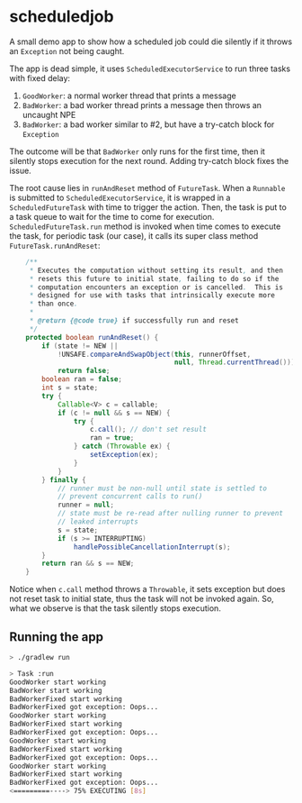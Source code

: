 # scheduledjob
A small demo app to show how a scheduled job could die silently if it throws an `Exception` not being caught.

The app is dead simple, it uses `ScheduledExecutorService` to run three tasks with fixed delay:

   1. `GoodWorker`: a normal worker thread that prints a message
   2. `BadWorker`: a bad worker thread prints a message then throws an uncaught NPE
   3. `BadWorker`: a bad worker similar to #2, but have a try-catch block for `Exception`

The outcome will be that `BadWorker` only runs for the first time, then it silently stops execution for the next round. Adding try-catch block fixes the issue.

The root cause lies in `runAndReset` method of `FutureTask`. When a `Runnable` is submitted to `ScheduledExecutorService`, it is wrapped in a `ScheduledFutureTask` with time to trigger the action. Then, the task is put to a task queue to wait for the time to come for execution. `ScheduledFutureTask.run` method is invoked when time comes to execute the task, for periodic task (our case), it calls its super class method `FutureTask.runAndReset`:

```java
    /**
     * Executes the computation without setting its result, and then
     * resets this future to initial state, failing to do so if the
     * computation encounters an exception or is cancelled.  This is
     * designed for use with tasks that intrinsically execute more
     * than once.
     *
     * @return {@code true} if successfully run and reset
     */
    protected boolean runAndReset() {
        if (state != NEW ||
            !UNSAFE.compareAndSwapObject(this, runnerOffset,
                                         null, Thread.currentThread()))
            return false;
        boolean ran = false;
        int s = state;
        try {
            Callable<V> c = callable;
            if (c != null && s == NEW) {
                try {
                    c.call(); // don't set result
                    ran = true;
                } catch (Throwable ex) {
                    setException(ex);
                }
            }
        } finally {
            // runner must be non-null until state is settled to
            // prevent concurrent calls to run()
            runner = null;
            // state must be re-read after nulling runner to prevent
            // leaked interrupts
            s = state;
            if (s >= INTERRUPTING)
                handlePossibleCancellationInterrupt(s);
        }
        return ran && s == NEW;
    }
``` 

Notice when `c.call` method throws a `Throwable`, it sets exception but does not reset task to initial state, thus the task will not be invoked again. So, what we observe is that the task silently stops execution.

## Running the app
```bash
> ./gradlew run

> Task :run
GoodWorker start working
BadWorker start working
BadWorkerFixed start working
BadWorkerFixed got exception: Oops...
GoodWorker start working
BadWorkerFixed start working
BadWorkerFixed got exception: Oops...
GoodWorker start working
BadWorkerFixed start working
BadWorkerFixed got exception: Oops...
GoodWorker start working
BadWorkerFixed start working
BadWorkerFixed got exception: Oops...
<=========----> 75% EXECUTING [8s]

```